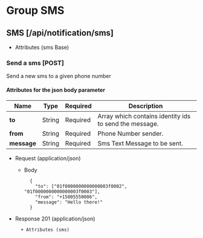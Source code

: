 # Group SMS

## SMS [/api/notification/sms]

+ Attributes (sms Base)

### Send a sms [POST]
Send a new sms to a given phone number

#### Attributes for the json body parameter

Name | Type | Required | Description
--- | --- | --- | --- 
__to__ | String | Required | Array which contains identity ids to send the message.
__from__ | String | Required | Phone Number sender.
__message__ | String | Required | Sms Text Message to be sent.

+ Request (application/json)

    + Body

            {
              "to": ["01f0000000000000003f0002", "01f0000000000000003f0003"],
              "from": "+15005550006",
              "message": "Hello there!"
            }

+ Response 201 (application/json)

        + Attributes (sms)
